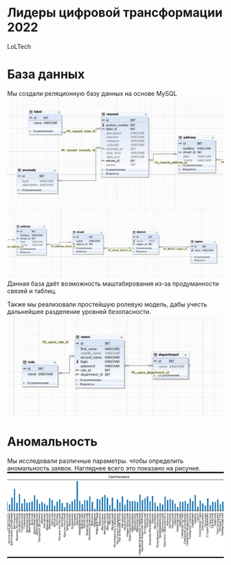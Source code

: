 # Лидеры цифровой трансформации 2022
LoLTech

# База данных
Мы создали реляционную базу данных на основе MySQL
![Image alt](https://github.com/sonikom/-/blob/main/sql1.jpg)
![Image alt](https://github.com/sonikom/-/blob/main/sql2.jpg)
Данная база даёт возможность маштабирования из-за продуманности связей и таблиц.

Также мы реализовали простейшую ролевую модель, дабы учесть дальнейшее разделение уровней безопасности.
![Image alt](https://github.com/sonikom/-/blob/main/users.jpg)


# Аномальность 

Мы исследовали различные параметры. чтобы определить аномальность заявок. Нагляднее всего это показано на рисунке.
![Image alt](https://github.com/sonikom/-/blob/main/anomaly.png)
